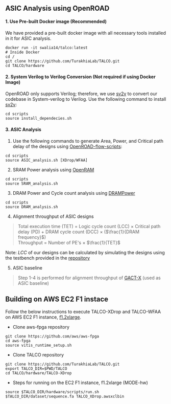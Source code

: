 
## ASIC Analysis using OpenROAD

#### 1. Use Pre-built Docker image (Recommended)
We have provided a pre-built docker image with all necessary tools installed in it for ASIC analysis. 
```
docker run -it swalia14/talco:latest
# Inside Docker
cd /
git clone https://github.com/TurakhiaLab/TALCO.git
cd TALCO/hardware
```

#### 2. System Verilog to Verilog Conversion (Not required if using Docker Image)

OpenROAD only supports Verilog; therefore, we use [sv2v](https://github.com/zachjs/sv2v.git) to convert our codebase in System-verilog to Verilog. Use the following command to install [sv2v](https://github.com/zachjs/sv2v.git):
```
cd scripts
source install_dependecies.sh
```

#### 3. ASIC Analysis
1. Use the following commands to generate Area, Power, and Critical path delay of the designs using [OpenROAD-flow-scripts](https://github.com/The-OpenROAD-Project/OpenROAD-flow-scripts/tree/master):
```
cd scripts
source ASIC_analysis.sh [XDrop/WFAA]
```

2. SRAM Power analysis using [OpenRAM](https://github.com/VLSIDA/OpenRAM/tree/stable)
```
cd scripts
source SRAM_analysis.sh
```

3. DRAM Power and Cycle count analysis using [DRAMPower](https://github.com/tukl-msd/DRAMPower)
```
cd scripts
source DRAM_analysis.sh
```

4. Alignment throughput of ASIC designs

> Total execution time (TET) $=$ Logic cycle count (LCC) $\times$ Critical path delay (PD) $+$ DRAM cycle count (DCC) $\times$ ($\frac{1}{DRAM frequency}$)  
> Throughput $=$ Number of PE's $\times$ $\frac{1}{TET}$

Note: $LCC$ of our designs can be calculated by simulating the designs using the testbench provided in the [repository](./hardware/TALCO-XDrop/hdl/) 

5. ASIC baseline 
> Step 1-4 is performed for alignment throughput of [GACT-X](https://github.com/gsneha26/Darwin-WGA/tree/master/src/hdl/GACTX) (used as ASIC baseline) 

## Building on AWS EC2 F1 instace
Follow the below instructions to execute TALCO-XDrop and TALCO-WFAA on AWS EC2 F1 instance, [f1.2xlarge]().

* Clone aws-fpga repository
```
git clone https://github.com/aws/aws-fpga
cd aws-fpga
source vitis_runtime_setup.sh
```

* Clone TALCO repository
```
git clone https://github.com/TurakhiaLab/TALCO.git
export TALCO_DIR=$PWD/TALCO
cd TALCO/hardware/TALCO-XDrop
```

* Steps for running on the EC2 F1 instance, f1.2xlarge (MODE-hw)
```
source $TALCO_DIR/hardware/scripts/run.sh
$TALCO_DIR/dataset/sequence.fa TALCO_XDrop.awsxclbin
``````